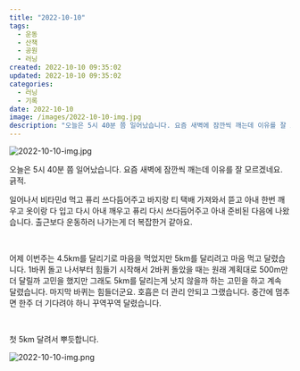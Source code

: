 ```yaml
---
title: "2022-10-10"
tags:
  - 운동
  - 산책
  - 공원
  - 러닝
created: 2022-10-10 09:35:02
updated: 2022-10-10 09:35:02
categories:
  - 러닝
  - 기록
date: 2022-10-10
image: /images/2022-10-10-img.jpg
description: "오늘은 5시 40분 쯤 일어났습니다. 요즘 새벽에 잠깐씩 깨는데 이유를 잘 모르겠네요. 긁적. 일어나서 비타민d 먹고 퓨리 쓰다듬어주고 바지랑 티 택배 가져와서 뜯고 아내 한번 깨우고 옷이랑 다 입고 다시 아내 깨우고 퓨리 다시 쓰다듬어주고 아내 준비된 다음에 나왔습니다. 출근보다 운동"
---
```


![2022-10-10-img.jpg](/images/2022-10-10-img.jpg)
 
 

오늘은 5시 40분 쯤 일어났습니다. 요즘 새벽에 잠깐씩 깨는데 이유를 잘 모르겠네요. 긁적.

일어나서 비타민d 먹고 퓨리 쓰다듬어주고 바지랑 티 택배 가져와서 뜯고 아내 한번 깨우고 옷이랑 다 입고 다시 아내 깨우고 퓨리 다시 쓰다듬어주고 아내 준비된 다음에 나왔습니다. 출근보다 운동하러 나가는게 더 복잡한거 같아요.

 

어제 이번주는 4.5km를 달리기로 마음을 먹었지만 5km를 달리려고 마음 먹고 달렸습니다. 1바퀴 돌고 나서부터 힘들기 시작해서 2바퀴 돌았을 때는 원래 계획대로 500m만 더 달릴까 고민을 했지만 그래도 5km를 달리는게 낫지 않을까 하는 고민을 하고 계속 달렸습니다. 마지막 바퀴는 힘들더군요. 호흡은 더 관리 안되고 그랬습니다. 중간에 멈추면 한주 더 기다려야 하니 꾸역꾸역 달렸습니다.

 

첫 5km 달려서 뿌듯합니다. 

 
 ![2022-10-10-img.png](/images/2022-10-10-img.png)
